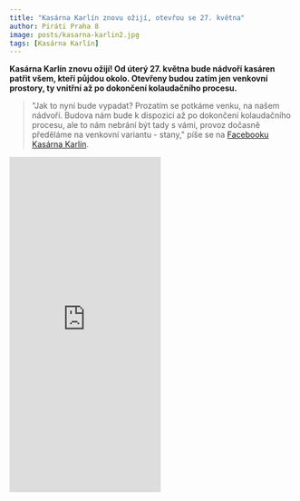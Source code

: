 ```yaml
---
title: "Kasárna Karlín znovu ožijí, otevřou se 27. května"
author: Piráti Praha 8
image: posts/kasarna-karlin2.jpg
tags: [Kasárna Karlín]
---
```


**Kasárna Karlín znovu ožijí! Od úterý 27. května bude nádvoří kasáren patřit všem, kteří půjdou okolo. Otevřeny budou zatím jen venkovní prostory, ty vnitřní až po dokončení kolaudačního procesu.**

>"Jak to nyní bude vypadat? Prozatím se potkáme venku, na našem nádvoří. Budova nám bude k dispozici až po dokončení kolaudačního procesu, ale to nám nebrání být tady s vámi, provoz dočasně předěláme na venkovní variantu - stany," píše se na [Facebooku Kasárna Karlín](https://www.facebook.com/kasarnakarlin).

<iframe src="https://www.facebook.com/plugins/video.php?height=476&href=https%3A%2F%2Fwww.facebook.com%2Fkasarnakarlin%2Fvideos%2F895685046036224%2F&show_text=true&width=267&t=0" width="267" height="591" style="border:none;overflow:hidden" scrolling="no" frameborder="0" allowfullscreen="true" allow="autoplay; clipboard-write; encrypted-media; picture-in-picture; web-share" allowFullScreen="true"></iframe>


